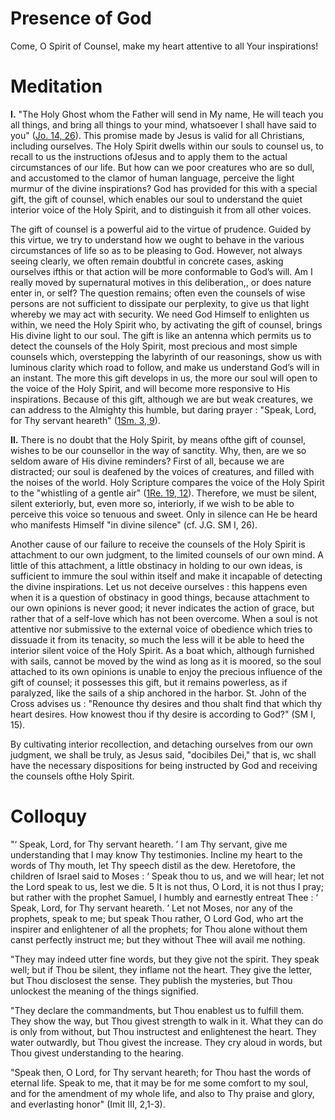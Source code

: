 # Presence of God

Come, O Spirit of Counsel, make my heart attentive to all Your inspirations!

# Meditation

**I.** "The Holy Ghost whom the Father will send in My name, He will teach you all things, and bring all things to your mind, whatsoever I shall have said to you" ([Jo. 14, 26](https://vulgata.online/bible/Jo.14?ed=DR2&vfn=DR2.Jo.14.26:vs)). This promise made by Jesus is valid for all Christians, including ourselves. The Holy Spirit dwells within our souls to counsel us, to recall to us the instructions ofJesus and to apply them to the actual circumstances of our life. But how can we poor creatures who are so dull, and accustomed to the clamor of human language, perceive the light murmur of the divine inspirations? God has provided for this with a special gift, the gift of counsel, which enables our soul to understand the quiet interior voice of the Holy Spirit, and to distinguish it from all other voices.

The gift of counsel is a powerful aid to the virtue of prudence. Guided by this virtue, we try to understand how we ought to behave in the various circumstances of life so as to be pleasing to God. However, not always seeing clearly, we often remain doubtful in concrete cases, asking ourselves ifthis or that action will be more conformable to God’s will. Am I really moved by supernatural motives in this deliberation,, or does nature enter in, or self? The question remains; often even the counsels of wise persons are not sufficient to dissipate our perplexity, to give us that light whereby we may act with security. We need God Himself to enlighten us within, we need the Holy Spirit who, by activating the gift of counsel, brings His divine light to our soul. The gift is like an antenna which permits us to detect the counsels of the Holy Spirit, most precious and most simple counsels which, overstepping the labyrinth of our reasonings, show us with luminous clarity which road to follow, and make us understand God’s will in an instant. The more this gift develops in us, the more our soul will open to the voice of the Holy Spirit, and will become more responsive to His inspirations. Because of this gift, although we are but weak creatures, we can address to the Almighty this humble, but daring prayer : "Speak, Lord, for Thy servant heareth" ([1Sm. 3, 9](https://vulgata.online/bible/1Sm.3?ed=DR2&vfn=DR2.1Sm.3.9:vs)).

**II.** There is no doubt that the Holy Spirit, by means ofthe gift of counsel, wishes to be our counsellor in the way of sanctity. Why, then, are we so seldom aware of His divine reminders? First of all, because we are distracted; our soul is deafened by the voices of creatures, and filled with the noises of the world. Holy Scripture compares the voice of the Holy Spirit to the "whistling of a gentle air" ([1Re. 19, 12](https://vulgata.online/bible/1Re.19?ed=DR2&vfn=DR2.1Re.19.12:vs)). Therefore, we must be silent, silent exteriorly, but, even more so, interiorly, if we wish to be able to perceive this voice so tenuous and sweet. Only in silence can He be heard who manifests Himself "in divine silence" (cf. J.G. SM I, 26).

Another cause of our failure to receive the counsels of the Holy Spirit is attachment to our own judgment, to the limited counsels of our own mind. A little of this attachment, a little obstinacy in holding to our own ideas, is sufficient to immure the soul within itself and make it incapable of detecting the divine inspirations. Let us not deceive ourselves : this happens even when it is a question of obstinacy in good things, because attachment to our own opinions is never good; it never indicates the action of grace, but rather that of a self-love which has not been overcome. When a soul is not attentive nor submissive to the external voice of obedience which tries to dissuade it from its tenacity, so much the less will it be able to heed the interior silent voice of the Holy Spirit. As a boat which, although furnished with sails, cannot be moved by the wind as long as it is moored, so the soul attached to its own opinions is unable to enjoy the precious influence of the gift of counsel; it possesses this gift, but it remains powerless, as if paralyzed, like the sails of a ship anchored in the harbor. St. John of the Cross advises us : "Renounce thy desires and thou shalt find that which thy heart desires. How knowest thou if thy desire is according to God?" (SM I, 15).

By cultivating interior recollection, and detaching ourselves from our own judgment, we shall be truly, as Jesus said, "docibiles Dei," that is, wc shall have the necessary dispositions for being instructed by God and receiving the counsels ofthe Holy Spirit.

# Colloquy

"‘ Speak, Lord, for Thy servant heareth. ’ I am Thy servant, give me understanding that I may know Thy testimonies. Incline my heart to the words of Thy mouth, let Thy speech distil as the dew. Heretofore, the children of Israel said to Moses : ‘ Speak thou to us, and we will hear; let not the Lord speak to us, lest we die. 5 It is not thus, O Lord, it is not thus I pray; but rather with the prophet Samuel, I humbly and earnestly entreat Thee : ‘ Speak, Lord, for Thy servant heareth. ’ Let not Moses, nor any of the prophets, speak to me; but speak Thou rather, O Lord God, who art the inspirer and enlightener of all the prophets; for Thou alone without them canst perfectly instruct me; but they without Thee will avail me nothing.

"They may indeed utter fine words, but they give not the spirit. They speak well; but if Thou be silent, they inflame not the heart. They give the letter, but Thou disclosest the sense. They publish the mysteries, but Thou unlockest the meaning of the things signified.

"They declare the commandments, but Thou enablest us to fulfill them. They show the way, but Thou givest strength to walk in it. What they can do is only from without, but Thou instructest and enlightenest the heart. They water outwardly, but Thou givest the increase. They cry aloud in words, but Thou givest understanding to the hearing.

"Speak then, O Lord, for Thy servant heareth; for Thou hast the words of eternal life. Speak to me, that it may be for me some comfort to my soul, and for the amendment of my whole life, and also to Thy praise and glory, and everlasting honor" (Imit III, 2,1-3).
